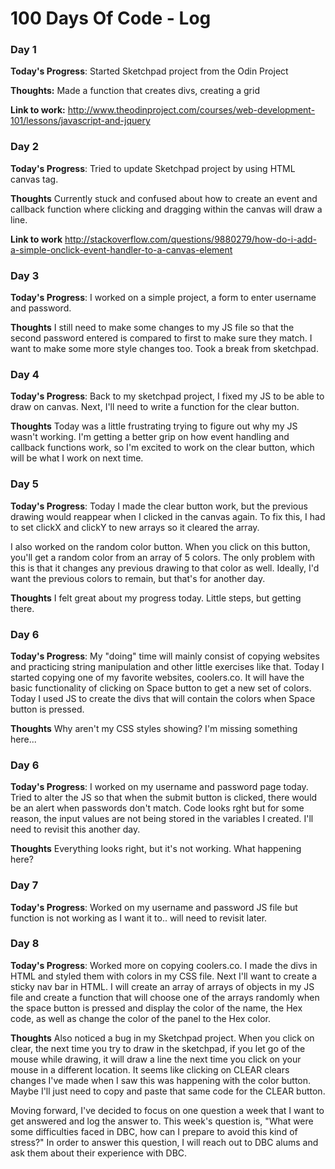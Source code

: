 # 100 Days Of Code - Log

### Day 1

**Today's Progress**: Started Sketchpad project from the Odin Project

**Thoughts:** Made a function that creates divs, creating a grid 

**Link to work:** http://www.theodinproject.com/courses/web-development-101/lessons/javascript-and-jquery


### Day 2

**Today's Progress**: Tried to update Sketchpad project by using HTML canvas tag. 

**Thoughts** Currently stuck and confused about how to create an event and callback function where clicking and dragging within the canvas will draw a line. 

**Link to work** http://stackoverflow.com/questions/9880279/how-do-i-add-a-simple-onclick-event-handler-to-a-canvas-element

### Day 3

**Today's Progress**: I worked on a simple project, a form to enter username and password. 

**Thoughts** I still need to make some changes to my JS file so that the second password entered is compared to first to make sure they match. I want to make some more style changes too. Took a break from sketchpad.

### Day 4

**Today's Progress**: Back to my sketchpad project, I fixed my JS to be able to draw on canvas. Next, I'll need to write a function for the clear button. 

**Thoughts** Today was a little frustrating trying to figure out why my JS wasn't working. I'm getting a better grip on how event handling and callback functions work, so I'm excited to work on the clear button, which will be what I work on next time. 

### Day 5

**Today's Progress**: Today I made the clear button work, but the previous drawing would reappear when I clicked in the canvas again. To fix this, I had to set clickX and clickY to new arrays so it cleared the array.

I also worked on the random color button. When you click on this button, you'll get a random color from an array of 5 colors. The only problem with this is that it changes any previous drawing to that color as well. Ideally, I'd want the previous colors to remain, but that's for another day. 

**Thoughts** I felt great about my progress today. Little steps, but getting there.

### Day 6

**Today's Progress**: My "doing" time will mainly consist of copying websites and practicing string manipulation and other little exercises like that. Today I started copying one of my favorite websites, coolers.co. It will have the basic functionality of clicking on Space button to get a new set of colors. Today I used JS to create the divs that will contain the colors when Space button is pressed. 

**Thoughts** Why aren't my CSS styles showing? I'm missing something here...


### Day 6

**Today's Progress**: I worked on my username and password page today. Tried to alter the JS so that when the submit button is clicked, there would be an alert when passwords don't match. Code looks rght but for some reason, the input values are not being stored in the variables I created. I'll need to revisit this another day. 

**Thoughts** Everything looks right, but it's not working. What happening here? 

### Day 7

**Today's Progress**: Worked on my username and password JS file but function is not working as I want it to.. will need to revisit later.

### Day 8

**Today's Progress**: Worked more on copying coolers.co. I made the divs in HTML and styled them with colors in my CSS file. Next I'll want to create a sticky nav bar in HTML. I will create an array of arrays of objects in my JS file and create a function that will choose one of the arrays randomly when the space button is pressed and display the color of the name, the Hex code, as well as change the color of the panel to the Hex color. 

**Thoughts** Also noticed a bug in my Sketchpad project. When you click on clear, the next time you try to draw in the sketchpad, if you let go of the mouse while drawing, it will draw a line the next time you click on your mouse in a different location. It seems like clicking on CLEAR clears changes I've made when I saw this was happening with the color button. Maybe I'll just need to copy and paste that same code for the CLEAR button. 

Moving forward, I've decided to focus on one question a week that I want to get answered and log the answer to. This week's question is, "What were some difficulties faced in DBC, how can I prepare to avoid this kind of stress?" In order to answer this question, I will reach out to DBC alums and ask them about their experience with DBC.
